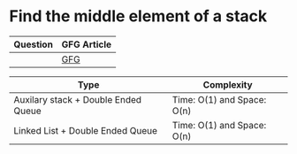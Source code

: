 Find the middle element of a stack
===

|Question|GFG Article|
|-|-|
||[GFG](https://www.geeksforgeeks.org/design-a-stack-with-find-middle-operation/)|



|Type|Complexity|
|----|----------|
|Auxilary stack + Double Ended Queue|Time: O(1) and Space: O(n)|
|Linked List + Double Ended Queue|Time: O(1) and Space: O(n)|